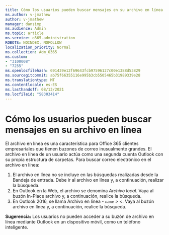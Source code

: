 ```yaml
---
title: Cómo los usuarios pueden buscar mensajes en su archivo en línea
ms.author: v-jmathew
author: v-jmathew
manager: dansimp
ms.audience: Admin
ms.topic: article
ms.service: o365-administration
ROBOTS: NOINDEX, NOFOLLOW
localization_priority: Normal
ms.collection: Adm_O365
ms.custom:
- "3100008"
- "7255"
ms.openlocfilehash: 691439e12f69643fcb97596127c00e1388d53829
ms.sourcegitcommit: ab75f66355116e995b3cb5505465b31989339e28
ms.translationtype: MT
ms.contentlocale: es-ES
ms.lasthandoff: 08/13/2021
ms.locfileid: "58303414"
---
```

# <a name="how-users-can-search-their-online-archive-for-messages"></a>Cómo los usuarios pueden buscar mensajes en su archivo en línea

El archivo en línea es una característica para Office 365 clientes empresariales que tienen buzones de correo inusualmente grandes. El archivo en línea de un usuario actúa como una segunda cuenta Outlook con su propia estructura de carpetas. Para buscar correo electrónico en el archivo en línea:

1. El archivo en línea no se incluye en las búsquedas realizadas desde la Bandeja de entrada. Debe ir al archivo en línea y, a continuación, realizar la búsqueda.
2. En Outlook en la Web, el archivo se denomina *Archivo local*. Vaya al buzón In-Place archivo y, a continuación, realice la búsqueda.
3. En Outlook 2016, se llama Archivo en línea *- `name` > <*. Vaya al buzón archivo en línea y, a continuación, realice la búsqueda.

**Sugerencia:** Los usuarios no pueden acceder a su buzón de archivo en línea mediante Outlook en un dispositivo móvil, como un teléfono inteligente.
